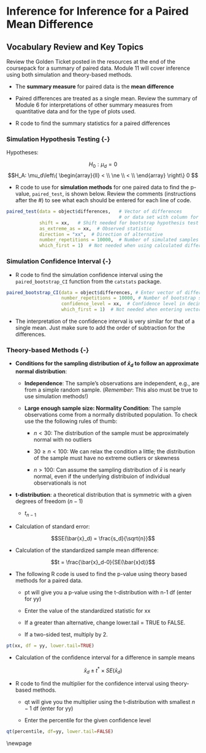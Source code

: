 # Inference for Inference for a Paired Mean Difference 

## Vocabulary Review and Key Topics

Review the Golden Ticket posted in the resources at the end of the coursepack for a summary of paired data.  Module 11 will cover inference using both simulation and theory-based methods.

* The **summary measure** for paired data is the **mean difference**

* Paired differences are treated as a single mean.  Review the summary of Module 6 for interpretations of other summary measures from quantitative data and for the type of plots used.

* R code to find the summary statistics for a paired differences



### Simulation Hypothesis Testing {-}

Hypotheses:

$$H_0: \mu_d = 0$$
$$H_A: \mu_d\left\{
\begin{array}{ll}
< \\
\ne \\
< \\
\end{array}
\right\}
0 $$

* R code to use for **simulation methods** for one paired data to find the p-value, `paired_test`, is shown below. Review the comments (instructions after the #) to see what each should be entered for each line of code.


``` r
paired_test(data = object$differences,   # Vector of differences 
                                         # or data set with column for each group
            shift = xx,   # Shift needed for bootstrap hypothesis test
            as_extreme_as = xx,  # Observed statistic
            direction = "xx",  # Direction of alternative
            number_repetitions = 10000,  # Number of simulated samples for null distribution
            which_first = 1)  # Not needed when using calculated differences
```

### Simulation Confidence Interval {-}

* R code to find the simulation confidence interval using the `paired_bootstrap_CI` function from the `catstats` package.


``` r
paired_bootstrap_CI(data = object$differences, # Enter vector of differences
                    number_repetitions = 10000, # Number of bootstrap samples for CI
                    confidence_level = xx,  # Confidence level in decimal form
                    which_first = 1)  # Not needed when entering vector of differences
```

* The interpretation of the confidence interval is very similar for that of a single mean. Just make sure to add the order of subtraction for the differences.


### Theory-based Methods {-}

* **Conditions for the sampling distribution of $\bar{x}_d$ to follow an approximate normal distribution**:

    * **Independence**: The sample’s observations are independent, e.g., are from a simple random sample. (*Remember*: This also must be true to use simulation methods!)

     * **Large enough sample size: Normality Condition**: The sample observations come from a normally distributed population.  To check use the the following rules of thumb:
     
         - $n < 30$: The distribution of the sample must be approximately normal with no outliers
         
         - $30 \ge n < 100$: We can relax the condition a little; the distribution of the sample must have no extreme outliers or skewness
         
         - $n > 100$: Can assume the sampling distribution of $\bar{x}$ is nearly normal, even if the underlying distribuion of individual observationals is not
         
* **t-distribution**: a theoretical distribution that is symmetric with a given degrees of freedom ($n-1$)

    * $t_{n-1}$

* Calculation of standard error:

$$SE(\bar{x}_d) = \frac{s_d}{\sqrt{n}}$$

* Calculation of the standardized sample mean difference:

$$t = \frac{\bar{x}_d-0}{SE(\bar{x}d)}$$

* The following R code is used to find the p-value using theory based methods for a paired data.

    * pt will give you a p-value using the t-distribution with n-1 df (enter for yy)
    
    * Enter the value of the standardized statistic for xx

    * If a greater than alternative, change lower.tail = TRUE to FALSE.
    
    * If a two-sided test, multiply by 2.
    

``` r
pt(xx, df = yy, lower.tail=TRUE)
```

* Calculation of the confidence interval for a difference in sample means

$$\bar{x}_d\pm t^*\times SE(\bar{x}_d)$$

* R code to find the multiplier for the confidence interval using theory-based methods.

   - qt will give you the multiplier using the t-distribution with smallest $n-1$ df (enter for yy)
    
   - Enter the percentile for the given confidence level


``` r
qt(percentile, df=yy, lower.tail=FALSE)
```

\newpage
